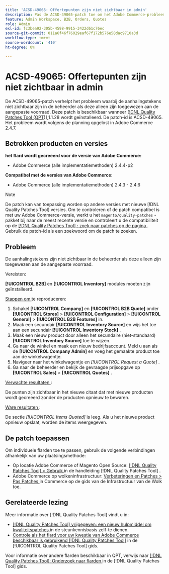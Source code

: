 ```yaml
---
title: 'ACSD-49065: Offertepunten zijn niet zichtbaar in admin'
description: Pas de ACSD-49065-patch toe om het Adobe Commerce-probleem op te lossen, waarbij de aanhalingstekens niet zichtbaar zijn in de beheerder als ze alleen zijn toegewezen aan de aangepaste voorraad.
feature: Admin Workspace, B2B, Orders, Quotes
role: Admin
exl-id: fc3bea92-305b-4598-9915-3422d61c76ec
source-git-commit: 011a6f46f76029eaf67f172b576e58dac9710a3d
workflow-type: tm+mt
source-wordcount: '410'
ht-degree: 0%

---
```


# ACSD-49065: Offertepunten zijn niet zichtbaar in admin

De ACSD-49065-patch verhelpt het probleem waarbij de aanhalingstekens niet zichtbaar zijn in de beheerder als deze alleen zijn toegewezen aan de aangepaste voorraad. Deze patch is beschikbaar wanneer [[!DNL Quality Patches Tool (QPT)] ](https://experienceleague.adobe.com/nl/docs/commerce-operations/tools/quality-patches-tool/quality-patches-tool-to-self-serve-quality-patches) 1.1.28 wordt geïnstalleerd. De patch-id is ACSD-49065. Het probleem wordt volgens de planning opgelost in Adobe Commerce 2.4.7.

## Betrokken producten en versies

**het flard wordt gecreeerd voor de versie van Adobe Commerce:**

* Adobe Commerce (alle implementatiemethoden) 2.4.4-p2

**Compatibel met de versies van Adobe Commerce:**

* Adobe Commerce (alle implementatiemethoden) 2.4.3 - 2.4.6

>[!NOTE]
>
>De patch kan van toepassing worden op andere versies met nieuwe [!DNL Quality Patches Tool] versies. Om te controleren of de patch compatibel is met uw Adobe Commerce-versie, werkt u het `magento/quality-patches` -pakket bij naar de meest recente versie en controleert u de compatibiliteit op de [[!DNL Quality Patches Tool] : zoek naar patches op de pagina ](https://experienceleague.adobe.com/tools/commerce-quality-patches/index.html?lang=nl-NL) . Gebruik de patch-id als een zoekwoord om de patch te zoeken.

## Probleem

De aanhalingstekens zijn niet zichtbaar in de beheerder als deze alleen zijn toegewezen aan de aangepaste voorraad.

Vereisten:

**[!UICONTROL B2B]** en **[!UICONTROL Inventory]** modules moeten zijn geïnstalleerd.

<u> Stappen om </u> te reproduceren:

1. Schakel **[!UICONTROL Company]** en **[!UICONTROL B2B Quote]** onder **[!UICONTROL Stores]** > **[!UICONTROL Configuration]** > **[!UICONTROL General]** > **[!UICONTROL B2B Features]** in.
1. Maak een secundair **[!UICONTROL Inventory Source]** en wijs het toe aan een secundair **[!UICONTROL Inventory Stock]** .
1. Maak een nieuw product door alleen het secundaire (niet-standaard) **[!UICONTROL Inventory Source]** toe te wijzen.
1. Ga naar de winkel en maak een nieuw bedrijfsaccount. Meld u aan als de **[!UICONTROL Company Admin]** en voeg het gemaakte product toe aan de winkelwagentje.
1. Navigeer naar het winkelwagentje en *[!UICONTROL Request a Quote]* .
1. Ga naar de beheerder en bekijk de gevraagde prijsopgave op **[!UICONTROL Sales]** > **[!UICONTROL Quotes]** .

<u> Verwachte resultaten </u>:

De punten zijn zichtbaar in het nieuwe citaat dat met nieuwe producten wordt gecreeerd zonder de producten opnieuw te bewaren.

<u> Ware resultaten </u>:

De sectie *[!UICONTROL Items Quoted]* is leeg. Als u het nieuwe product opnieuw opslaat, worden de items weergegeven.

## De patch toepassen

Om individuele flarden toe te passen, gebruik de volgende verbindingen afhankelijk van uw plaatsingsmethode:

* Op locatie Adobe Commerce of Magento Open Source: [[!DNL Quality Patches Tool] > Gebruik ](/help/tools/quality-patches-tool/usage.md) in de handleiding [!DNL Quality Patches Tool] .
* Adobe Commerce op wolkeninfrastructuur: [ Verbeteringen en Patches > Pas Patches ](https://experienceleague.adobe.com/docs/commerce-cloud-service/user-guide/develop/upgrade/apply-patches.html?lang=nl-NL) in Commerce op de gids van de Infrastructuur van de Wolk toe.

## Gerelateerde lezing

Meer informatie over [!DNL Quality Patches Tool] vindt u in:

* [[!DNL Quality Patches Tool]  vrijgegeven: een nieuw hulpmiddel om kwaliteitspatches ](https://experienceleague.adobe.com/nl/docs/commerce-operations/tools/quality-patches-tool/quality-patches-tool-to-self-serve-quality-patches) in de steunkennisbasis zelf-te dienen.
* [ Controle als het flard voor uw kwestie van Adobe Commerce beschikbaar is gebruikend  [!DNL Quality Patches Tool]](/help/tools/quality-patches-tool/patches-available-in-qpt/check-patch-for-magento-issue-with-magento-quality-patches.md) in de [!UICONTROL Quality Patches Tool] gids.


Voor informatie over andere flarden beschikbaar in QPT, verwijs naar [[!DNL Quality Patches Tool]: Onderzoek naar flarden ](https://experienceleague.adobe.com/tools/commerce-quality-patches/index.html?lang=nl-NL) in de [!DNL Quality Patches Tool] gids.
